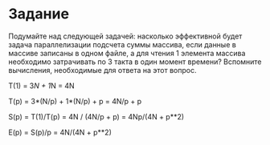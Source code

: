 # Задание
Подумайте над следующей задачей: насколько эффективной будет задача параллелизации подсчета суммы массива, 
если данные в массиве записаны в одном файле, а для чтения 1 элемента массива необходимо затрачивать по 3 такта в один момент времени? 
Вспомните вычисления, необходимые для ответа на этот вопрос.

T(1) = 3*N + 1*N = 4N

T(p) = 3*(N/p) + 1*(N/p) + p = 4N/p + p

S(p) = T(1)/T(p) = 4N / (4N/p + p) = 4Np/(4N + p**2)

E(p) = S(p)/p = 4N/(4N + p**2)
